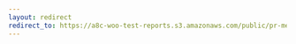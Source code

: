 ```yaml
---
layout: redirect
redirect_to: https://a8c-woo-test-reports.s3.amazonaws.com/public/pr-merge/44336/api/index.html
---
```

